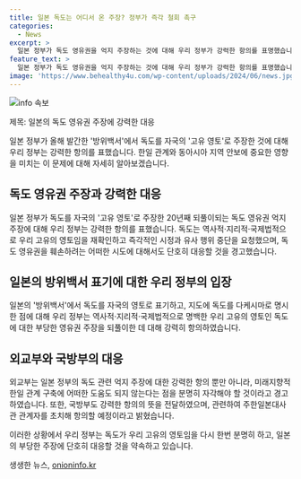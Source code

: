 ```yaml
---
title: 일본 독도는 어디서 온 주장? 정부가 즉각 철회 촉구
categories:
  - News
excerpt: >
  일본 정부가 독도 영유권을 억지 주장하는 것에 대해 우리 정부가 강력한 항의를 표명했습니다. 일본의 방위백서에서 독도를 자국의 고유 영토로 언급하며 20년째 주장을 되풀이하고 있는데, 이에 대한 우리 정부의 대응은 매우 강력합니다. 외교부 대변인은 일본의 부당한 주장에 대해 강력히 항의하며, 어떠한 도발에도 단호히 대응할 것이라고 밝혔습니다. 또한, 김상훈 외교부 아시아태평양국장은 주한일본대사에게 항의할 예정이며, 국방부도 이에 강력한 대응을 전달했습니다. 이에 대한 일본 측의 반응은 주목해야 할 것으로 보입니다.
feature_text: >
  일본 정부가 독도 영유권을 억지 주장하는 것에 대해 우리 정부가 강력한 항의를 표명했습니다. 일본의 방위백서에서 독도를 자국의 고유 영토로 언급하며 20년째 주장을 되풀이하고 있는데, 이에 대한 우리 정부의 대응은 매우 강력합니다. 외교부 대변인은 일본의 부당한 주장에 대해 강력히 항의하며, 어떠한 도발에도 단호히 대응할 것이라고 밝혔습니다. 또한, 김상훈 외교부 아시아태평양국장은 주한일본대사에게 항의할 예정이며, 국방부도 이에 강력한 대응을 전달했습니다. 이에 대한 일본 측의 반응은 주목해야 할 것으로 보입니다.
image: 'https://www.behealthy4u.com/wp-content/uploads/2024/06/news.jpg'
---
```


<p><img src="https://www.behealthy4u.com/wp-content/uploads/2024/06/news.jpg" alt="info 속보" /></p>

<p>제목: 일본의 독도 영유권 주장에 강력한 대응</p>

<p>일본 정부가 올해 발간한 '방위백서'에서 독도를 자국의 '고유 영토'로 주장한 것에 대해 우리 정부는 강력한 항의를 표했습니다. 한일 관계와 동아시아 지역 안보에 중요한 영향을 미치는 이 문제에 대해 자세히 알아보겠습니다.</p>

<h2 data-ke-size="size26">독도 영유권 주장과 강력한 대응</h2>

<p data-ke-size="size16">일본 정부가 독도를 자국의 '고유 영토'로 주장한 20년째 되풀이되는 독도 영유권 억지 주장에 대해 우리 정부는 강력한 항의를 표했습니다. 독도는 역사적·지리적·국제법적으로 우리 고유의 영토임을 재확인하고 즉각적인 시정과 유사 행위 중단을 요청했으며, 독도 영유권을 훼손하려는 어떠한 시도에 대해서도 단호히 대응할 것을 경고했습니다.</p>

<h2 data-ke-size="size26">일본의 방위백서 표기에 대한 우리 정부의 입장</h2>

<p data-ke-size="size16">일본의 '방위백서'에서 독도를 자국의 영토로 표기하고, 지도에 독도를 다케시마로 명시한 점에 대해 우리 정부는 역사적·지리적·국제법적으로 명백한 우리 고유의 영토인 독도에 대한 부당한 영유권 주장을 되풀이한 데 대해 강력히 항의하였습니다.</p>

<h2 data-ke-size="size26">외교부와 국방부의 대응</h2>

<p data-ke-size="size16">외교부는 일본 정부의 독도 관련 억지 주장에 대한 강력한 항의 뿐만 아니라, 미래지향적 한일 관계 구축에 어떠한 도움도 되지 않는다는 점을 분명히 자각해야 할 것이라고 경고하였습니다. 또한, 국방부도 강력한 항의의 뜻을 전달하였으며, 관련하여 주한일본대사관 관계자를 초치해 항의할 예정이라고 밝혔습니다.</p>

<p>이러한 상황에서 우리 정부는 독도가 우리 고유의 영토임을 다시 한번 분명히 하고, 일본의 부당한 주장에 단호히 대응할 것을 약속하고 있습니다.</p>
생생한 뉴스, <a href="https://onioninfo.kr" rel="dofollow">onioninfo.kr</a>


